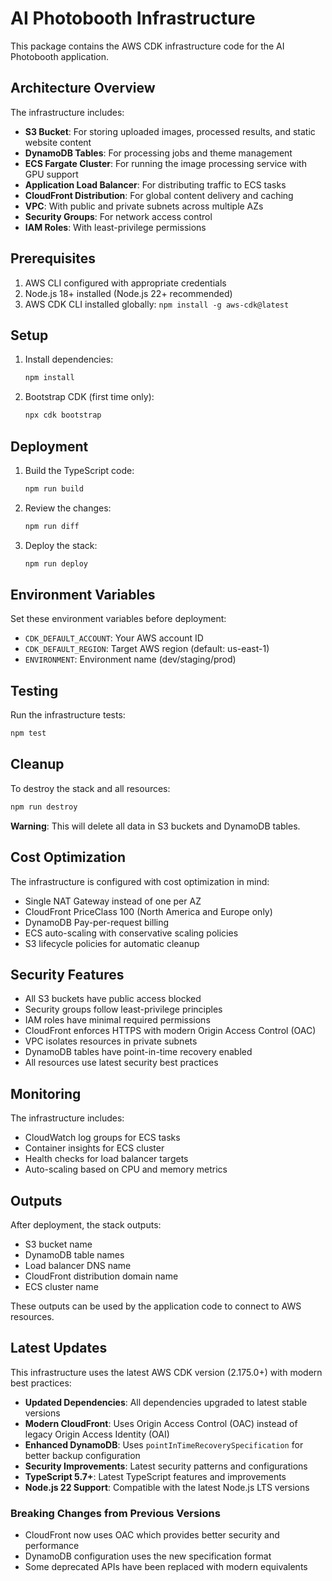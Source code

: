 # AI Photobooth Infrastructure

This package contains the AWS CDK infrastructure code for the AI Photobooth application.

## Architecture Overview

The infrastructure includes:

- **S3 Bucket**: For storing uploaded images, processed results, and static website content
- **DynamoDB Tables**: For processing jobs and theme management
- **ECS Fargate Cluster**: For running the image processing service with GPU support
- **Application Load Balancer**: For distributing traffic to ECS tasks
- **CloudFront Distribution**: For global content delivery and caching
- **VPC**: With public and private subnets across multiple AZs
- **Security Groups**: For network access control
- **IAM Roles**: With least-privilege permissions

## Prerequisites

1. AWS CLI configured with appropriate credentials
2. Node.js 18+ installed (Node.js 22+ recommended)
3. AWS CDK CLI installed globally: `npm install -g aws-cdk@latest`

## Setup

1. Install dependencies:
   ```bash
   npm install
   ```

2. Bootstrap CDK (first time only):
   ```bash
   npx cdk bootstrap
   ```

## Deployment

1. Build the TypeScript code:
   ```bash
   npm run build
   ```

2. Review the changes:
   ```bash
   npm run diff
   ```

3. Deploy the stack:
   ```bash
   npm run deploy
   ```

## Environment Variables

Set these environment variables before deployment:

- `CDK_DEFAULT_ACCOUNT`: Your AWS account ID
- `CDK_DEFAULT_REGION`: Target AWS region (default: us-east-1)
- `ENVIRONMENT`: Environment name (dev/staging/prod)

## Testing

Run the infrastructure tests:

```bash
npm test
```

## Cleanup

To destroy the stack and all resources:

```bash
npm run destroy
```

**Warning**: This will delete all data in S3 buckets and DynamoDB tables.

## Cost Optimization

The infrastructure is configured with cost optimization in mind:

- Single NAT Gateway instead of one per AZ
- CloudFront PriceClass 100 (North America and Europe only)
- DynamoDB Pay-per-request billing
- ECS auto-scaling with conservative scaling policies
- S3 lifecycle policies for automatic cleanup

## Security Features

- All S3 buckets have public access blocked
- Security groups follow least-privilege principles
- IAM roles have minimal required permissions
- CloudFront enforces HTTPS with modern Origin Access Control (OAC)
- VPC isolates resources in private subnets
- DynamoDB tables have point-in-time recovery enabled
- All resources use latest security best practices

## Monitoring

The infrastructure includes:

- CloudWatch log groups for ECS tasks
- Container insights for ECS cluster
- Health checks for load balancer targets
- Auto-scaling based on CPU and memory metrics

## Outputs

After deployment, the stack outputs:

- S3 bucket name
- DynamoDB table names
- Load balancer DNS name
- CloudFront distribution domain name
- ECS cluster name

These outputs can be used by the application code to connect to AWS resources.

## Latest Updates

This infrastructure uses the latest AWS CDK version (2.175.0+) with modern best practices:

- **Updated Dependencies**: All dependencies upgraded to latest stable versions
- **Modern CloudFront**: Uses Origin Access Control (OAC) instead of legacy Origin Access Identity (OAI)
- **Enhanced DynamoDB**: Uses `pointInTimeRecoverySpecification` for better backup configuration
- **Security Improvements**: Latest security patterns and configurations
- **TypeScript 5.7+**: Latest TypeScript features and improvements
- **Node.js 22 Support**: Compatible with the latest Node.js LTS versions

### Breaking Changes from Previous Versions

- CloudFront now uses OAC which provides better security and performance
- DynamoDB configuration uses the new specification format
- Some deprecated APIs have been replaced with modern equivalents